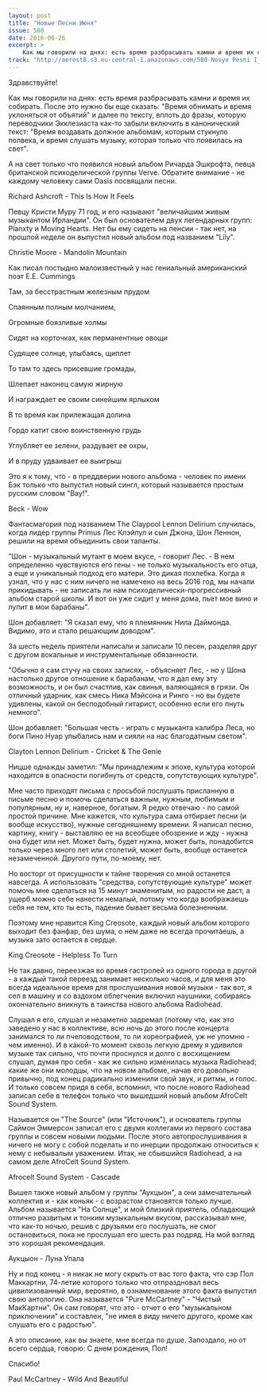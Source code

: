 ```yaml
---
layout: post
title: "Новые Песни Июня"
issue: 580
date: 2016-06-26
excerpt: >
    Как мы говорили на днях: есть время разбрасывать камни и время их собирать. После это нужно бы еще сказать: "Время обнимать и время уклоняться от объятий" и далее по тексту, вплоть до фразы, которую переводчики Экклезиаста как-то забыли включить в канонический текст: "Время воздавать должное альбомам, которым стукнуло полвека, и время слушать музыку, которая только что появилась на свет".
track: "http://aerost8.s3.eu-central-1.amazonaws.com/580-Novye Pesni Ijunja.mp3"
---
```


Здравствуйте!

Как мы говорили на днях: есть время разбрасывать камни и время их собирать. После это нужно бы еще сказать: "Время обнимать и время уклоняться от объятий" и далее по тексту, вплоть до фразы, которую переводчики Экклезиаста как-то забыли включить в канонический текст: "Время воздавать должное альбомам, которым стукнуло полвека, и время слушать музыку, которая только что появилась на свет".

А на свет только что появился новый альбом Ричарда Эшкрофта, певца британской психоделической группы Verve. Обратите внимание - не каждому человеку сами Oasis посвящали песни.

Richard Ashcroft - This Is How It Feels

Певцу Кристи Муру 71 год, и его называют "величайшим живым музыкантом Ирландии". Он был основателем двух легендарных групп: Planxty и Moving Hearts. Нет бы ему сидеть на пенсии - так нет, на прошлой неделе он выпустил новый альбом под названием "Lily".

Christie Moore - Mandolin Mountain

Как писал постыдно малоизвестный у нас гениальный американский поэт E.E. Cummings

Там, за бесстрастным железным прудом

Спаянным полным молчанием,

Огромные боязливые холмы

Сидят на корточках, как перманентные овощи

Судящее солнце, улыбаясь, щиплет

То там то здесь присевшие громады,

Шлепает наконец самую жирную

И награждает ее своим синейшим ярлыком

В то время как прилежащая долина

Гордо катит свою воинственную грудь

Углубляет ее зелени, раздувает ее охры,

И в пруду удваивает ее выигрыш

Это я к тому, что - в преддверии нового альбома - человек по имени Бэк только что выпустил новый сингл, который называется простым русским словом "Вау!".

Beck - Wow

Фантасмагория под названием The Claypool Lennon Delirium случилась, когда лидер группы Primus Лес Клэйпул и сын Джона, Шон Леннон, решили на время объединить свои таланты.

"Шон - музыкальный мутант в моем вкусе, - говорит Лес. - В нем определенно чувствуются его гены - не только музыкальность его отца, а еще и уникальный подход его матери. Это дикая похлебка. Когда я узнал, что у нас с ним ничего не намечено на весь 2016 год, мы начали прикидывать - не записать ли нам психоделически-прогрессивный альбом старой школы. И вот он уже сидит у меня дома, пьет мое вино и лупит в мои барабаны".

Шон добавляет: "Я сказал ему, что я племянник Нила Даймонда. Видимо, это и стало решающим доводом".

За шесть недель приятели написали и записали 10 песен, разделяя друг с другом вокальные и инструментальные обязанности.

"Обычно я сам стучу на своих записях, - объясняет Лес, - но у Шона настолько другое отношение к барабанам, что я дал ему эту возможность, и он был счастлив, как свинья, валяющаяся в грязи. Он отличный ударник, как смесь Ника Мэйсона и Ринго - но вы будете удивлены, какой он бесподобный гитарист, особенно если его пнуть немного".

Шон добавляет: "Большая честь - играть с музыканта калибра Леса, но боги Пино Нуар улыбались нам и сияли на нас благодатным светом".

Clayton Lennon Delirium - Cricket & The Genie

Ницше однажды заметил: "Мы принадлежим к эпохе, культура которой находится в опасности погибнуть от средств, сопутствующих культуре".

Мне часто приходят письма с просьбой послушать присланную в письме песню и помочь сделаться важным, нужным, любимым и популярным, ну и, наверное, богатым. Я редко отвечаю - по самой простой причине. Мне кажется, что культура сама отбирает песни (и вообще искусство), нужные сегодняшнему времени. Я написал песню, картину, книгу - выставляю ее на всеобщее обозрение и жду - нужна она будет или нет. Может быть, будет нужна, может быть, понадобится только через много лет или столетий, может быть, вообще останется незамеченной. Другого пути, по-моему, нет.

Но восторг от присущности к тайне творения со мной останется навсегда. А использовать "средства, сопутствующие культуре" может помочь мне сделаться на 15 минут знаменитым, но радости не даст, а ущерб можно себе нанести немалый, потому что когда воображаешь себя не тем, кто ты есть, падение бывает весьма болезненным.

Поэтому мне нравится King Creosote, каждый новый альбом которого выходит без фанфар, без шума, о нем даже не всегда прочитаешь, а музыка зато остается в сердце.

King Creosote - Helpless To Turn

Не так давно, переезжая во время гастролей из одного города в другой - а каждый такой переезд занимает несколько часов, и для меня это всегда идеальное время для прослушивания новой музыки - так вот, я сел в машину и со вздохом облегчения включил наушники, собираясь окончательно вникнуть в таинства нового альбома Radiohead.

Слушал я его, слушал и незаметно задремал (потому что, как это заведено у нас в коллективе, всю ночь до этого после концерта занимался то ли пчеловодством, то ли хореографией, уж не упомню - чем именно). И в какой-то момент сквозь легкую дрему я удивился музыке так сильно, что почти проснулся и долго с восхищением слушал, думая про себя - как же сильно изменилась музыка Radiohead; какие же они молодцы, что на новом альбоме, начав его довольно привычно, под конец радикально изменили свой звук, и ритмы, и голос. И только совсем придя в себя, вспомнил, что после нового Radiohead записал себе в телефон только что вышедший новый альбом AfroCelt Sound System.

Называется он "The Source" (или "Источник"), и основатель группы Саймон Эммерсон записал его с двумя коллегами из первого состава группы и совсем новыми людьми. После этого автопрослушивания я ничего не могу с собой поделать и по инерции продолжаю относиться к нему с небывалым уважением. Итак, не сбывшийся Radiohead, а на самом деле AfroCelt Sound System.

Afrocelt Sound System - Cascade

Вышел также новый альбом у группы "Аукцыон", а они замечательный коллектив и - как коньяк - с возрастом становятся только лучше. Альбом называется "На Солнце", и мой близкий приятель, обладающий отлично развитым и тонким музыкальным вкусом, рассказывал мне, что как-то ночью, решив с друзьями его послушать, не смог остановиться, пока не прослушал его шесть раз подряд. На мой взгляд это хорошая рекомендация.

Аукцыон - Луна Упала

Ну и под конец - я никак не могу скрыть от вас того факта, что сэр Пол Маккартни, 74-летие которого только что отпраздновал весь цивилизованный мир, вероятно, в ознаменование этого факта выпустил свою антологию. Она называется "Pure McCartney" - "Чистый МакКартни". Он сам говорят, что это - отчет о его "музыкальном приключении" и составлен, "не имея в виду ничего другого, кроме как слушать его с радостью".

А это описание, как вы знаете, мне всегда по душе. Запоздало, но от всего сердца, говорю: С днем рождения, Пол!

Спасибо!

Paul McCartney - Wild And Beautiful
